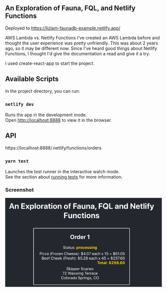 ## An Exploration of Fauna, FQL, and Netlify Functions

Deployed to https://lizlam-faunadb-example.netlify.app/

AWS Lambda vs. Netlify Functions
I've created an AWS Lambda before and thought the user experience was pretty unfriendly.
This was about 2 years ago, so it may be different now.  Since I've heard good things about Netlify Functions, I thought I'd give the documentation a read and give it a try.

I used create-react-app to start the project.

## Available Scripts

In the project directory, you can run:

### `netlify dev`

Runs the app in the development mode.<br />
Open [http://localhost:8888](http://localhost:8888) to view it in the browser.

## API
https://localhost:8888/.netlify/functions/orders    

### `yarn test`

Launches the test runner in the interactive watch mode.<br />
See the section about [running tests](https://facebook.github.io/create-react-app/docs/running-tests) for more information.

### Screenshot
![Screenshot](public/screenshot.png)